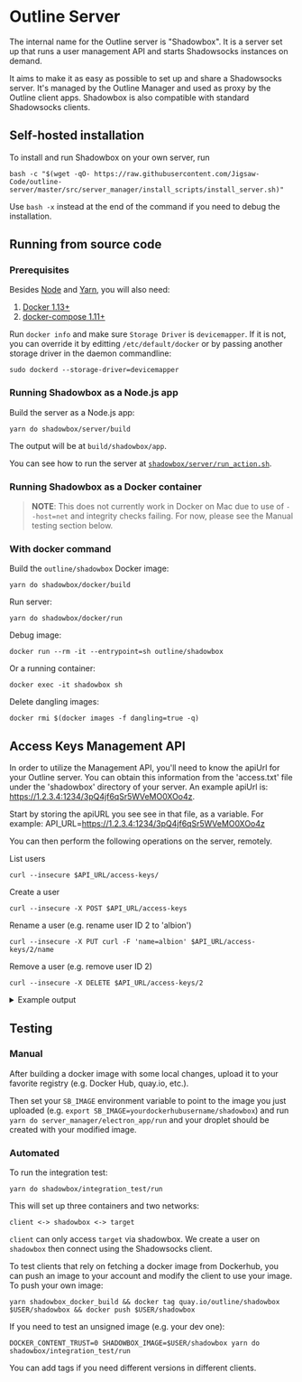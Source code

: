 # Outline Server

The internal name for the Outline server is "Shadowbox". It is a server set up
that runs a user management API and starts Shadowsocks instances on demand.

It aims to make it as easy as possible to set up and share a Shadowsocks
server. It's managed by the Outline Manager and used as proxy by the Outline
client apps. Shadowbox is also compatible with standard Shadowsocks clients.

## Self-hosted installation

To install and run Shadowbox on your own server, run
```
bash -c "$(wget -qO- https://raw.githubusercontent.com/Jigsaw-Code/outline-server/master/src/server_manager/install_scripts/install_server.sh)"
```

Use `bash -x` instead at the end of the command if you need to debug the installation.

## Running from source code

### Prerequisites

Besides [Node](https://nodejs.org/en/download/) and [Yarn](https://yarnpkg.com/en/docs/install), you will also need:

1. [Docker 1.13+](https://docs.docker.com/engine/installation/)
1. [docker-compose 1.11+](https://docs.docker.com/compose/install/)

Run `docker info` and make sure `Storage Driver` is `devicemapper`. If it is
not, you can override it by editting `/etc/default/docker` or by passing
another storage driver in the daemon commandline:
```
sudo dockerd --storage-driver=devicemapper
```

### Running Shadowbox as a Node.js app

Build the server as a Node.js app:
```
yarn do shadowbox/server/build
```
The output will be at `build/shadowbox/app`.


You can see how to run the server at [`shadowbox/server/run_action.sh`](server/run_action.sh).


### Running Shadowbox as a Docker container

> **NOTE**: This does not currently work in Docker on Mac due to use of
`--host=net` and integrity checks failing. For now, please see the Manual
testing section below.

### With docker command

Build the `outline/shadowbox` Docker image:
```
yarn do shadowbox/docker/build
```

Run server:
```
yarn do shadowbox/docker/run
```

Debug image:
```
docker run --rm -it --entrypoint=sh outline/shadowbox
```

Or a running container:
```
docker exec -it shadowbox sh
```


Delete dangling images:
```
docker rmi $(docker images -f dangling=true -q)
```


## Access Keys Management API

In order to utilize the Management API, you'll need to know the apiUrl for your Outline server. You can obtain this information from the 'access.txt' file under the 'shadowbox' directory of your server. An example apiUrl is: https://1.2.3.4:1234/3pQ4jf6qSr5WVeMO0XOo4z. 

Start by storing the apiURL you see see in that file, as a variable. For example:
API_URL=https://1.2.3.4:1234/3pQ4jf6qSr5WVeMO0XOo4z

You can then perform the following operations on the server, remotely.

List users
```
curl --insecure $API_URL/access-keys/
```

Create a user
```
curl --insecure -X POST $API_URL/access-keys
```

Rename a user
(e.g. rename user ID 2 to 'albion')
```
curl --insecure -X PUT curl -F 'name=albion' $API_URL/access-keys/2/name
```

Remove a user
(e.g. remove user ID 2)
```
curl --insecure -X DELETE $API_URL/access-keys/2
```

<details>
<summary>
Example output
</summary>

```
$ curl --insecure https://1.2.3.4:1234/3pQ4jf6qSr5WVeMO0XOo4z/access-keys
{"users":[]}

$ curl --insecure -X POST https://1.2.3.4:1234/3pQ4jf6qSr5WVeMO0XOo4z/access-keys
{"id":"0","password":"Nm9wtQkPeshs","port":34180}

$ curl --insecure -X POST hhttps://1.2.3.4:1234/3pQ4jf6qSr5WVeMO0XOo4z/access-keys
{"id":"1","password":"32mW3jhuhBGv","port":55625}

$ curl --insecure -X POST https://1.2.3.4:1234/3pQ4jf6qSr5WVeMO0XOo4z/access-keys
{"id":"2","password":"jFOKrJcpbgIb","port":15884}

$ curl --insecure https://1.2.3.4:1234/3pQ4jf6qSr5WVeMO0XOo4z/access-keys
{"users":[{"id":"0","password":"Nm9wtQkPeshs","port":34180},{"id":"1","password":"32mW3jhuhBGv","port":55625},{"id":"2","password":"jFOKrJcpbgIb","port":15884}]}

$ curl --insecure -X DELETE https://1.2.3.4:1234/3pQ4jf6qSr5WVeMO0XOo4z/access-keys/0 -v
* Hostname was NOT found in DNS cache
*   Trying ::1...
* Connected to 1.2.3.4 (::1) port 1234 (#0)
> DELETE /access-keys/0 HTTP/1.1
> User-Agent: curl/7.35.0
> Host: 1.2.3.4:1234
> Accept: */*
>
< HTTP/1.1 204 No Content
< Date: Fri, 03 Feb 2017 22:46:39 GMT
< Connection: keep-alive
<
* Connection #0 to host 1.2.3.4 left intact

$ curl --insecure https://1.2.3.4:1234/3pQ4jf6qSr5WVeMO0XOo4z/access-keys
{"users":[{"id":"1","password":"32mW3jhuhBGv","port":55625},{"id":"2","password":"jFOKrJcpbgIb","port":15884}]}
```
</details>


## Testing

### Manual

After building a docker image with some local changes,
upload it to your favorite registry
(e.g. Docker Hub, quay.io, etc.).

Then set your `SB_IMAGE` environment variable to point to the image you just
uploaded (e.g. `export SB_IMAGE=yourdockerhubusername/shadowbox`) and
run `yarn do server_manager/electron_app/run` and your droplet should be created with your
modified image.

### Automated

To run the integration test:
```
yarn do shadowbox/integration_test/run
```

This will set up three containers and two networks:
```
client <-> shadowbox <-> target
```

`client` can only access `target` via shadowbox. We create a user on `shadowbox` then connect using the Shadowsocks client.

To test clients that rely on fetching a docker image from Dockerhub, you can push an image to your account and modify the
client to use your image. To push your own image:
```
yarn shadowbox_docker_build && docker tag quay.io/outline/shadowbox $USER/shadowbox && docker push $USER/shadowbox
```

If you need to test an unsigned image (e.g. your dev one):
```
DOCKER_CONTENT_TRUST=0 SHADOWBOX_IMAGE=$USER/shadowbox yarn do shadowbox/integration_test/run
```

You can add tags if you need different versions in different clients.

